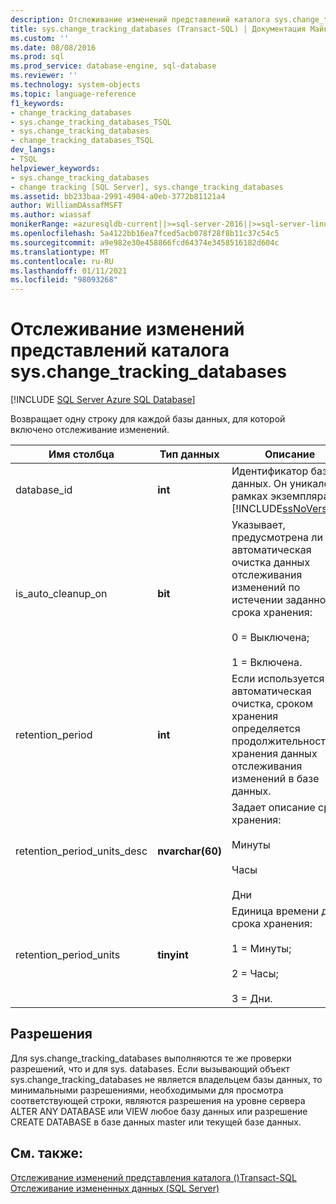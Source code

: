 ```yaml
---
description: Отслеживание изменений представлений каталога sys.change_tracking_databases
title: sys.change_tracking_databases (Transact-SQL) | Документация Майкрософт
ms.custom: ''
ms.date: 08/08/2016
ms.prod: sql
ms.prod_service: database-engine, sql-database
ms.reviewer: ''
ms.technology: system-objects
ms.topic: language-reference
f1_keywords:
- change_tracking_databases
- sys.change_tracking_databases_TSQL
- sys.change_tracking_databases
- change_tracking_databases_TSQL
dev_langs:
- TSQL
helpviewer_keywords:
- sys.change_tracking_databases
- change tracking [SQL Server], sys.change_tracking_databases
ms.assetid: bb233baa-2991-4904-a0eb-3772b81121a4
author: WilliamDAssafMSFT
ms.author: wiassaf
monikerRange: =azuresqldb-current||>=sql-server-2016||>=sql-server-linux-2017||=azuresqldb-mi-current
ms.openlocfilehash: 5a4122bb16ea7fced5acb078f28f8b11c37c54c5
ms.sourcegitcommit: a9e982e30e458866fcd64374e3458516182d604c
ms.translationtype: MT
ms.contentlocale: ru-RU
ms.lasthandoff: 01/11/2021
ms.locfileid: "98093268"
---
```

# <a name="change-tracking-catalog-views---syschange_tracking_databases"></a>Отслеживание изменений представлений каталога sys.change_tracking_databases
[!INCLUDE [SQL Server Azure SQL Database](../../includes/applies-to-version/sql-asdb.md)]

  Возвращает одну строку для каждой базы данных, для которой включено отслеживание изменений.  

|Имя столбца|Тип данных|Описание|  
|-----------------|---------------|-----------------|  
|database_id|**int**|Идентификатор базы данных. Он уникален в рамках экземпляра [!INCLUDE[ssNoVersion](../../includes/ssnoversion-md.md)].|  
|is_auto_cleanup_on|**bit**|Указывает, предусмотрена ли автоматическая очистка данных отслеживания изменений по истечении заданного срока хранения:<br /><br /> 0 = Выключена;<br /><br /> 1 = Включена.|  
|retention_period|**int**|Если используется автоматическая очистка, сроком хранения определяется продолжительность хранения данных отслеживания изменений в базе данных.|  
|retention_period_units_desc|**nvarchar(60)**|Задает описание срока хранения:<br /><br /> Минуты<br /><br /> Часы<br /><br /> Дни|  
|retention_period_units|**tinyint**|Единица времени для срока хранения:<br /><br /> 1 = Минуты;<br /><br /> 2 = Часы;<br /><br /> 3 = Дни.|  
  
## <a name="permissions"></a>Разрешения  
 Для sys.change_tracking_databases выполняются те же проверки разрешений, что и для sys. databases. Если вызывающий объект sys.change_tracking_databases не является владельцем базы данных, то минимальными разрешениями, необходимыми для просмотра соответствующей строки, являются разрешения на уровне сервера ALTER ANY DATABASE или VIEW любое базу данных или разрешение CREATE DATABASE в базе данных master или текущей базе данных.  
  
## <a name="see-also"></a>См. также:  
 [Отслеживание изменений представления каталога &#40;&#41;Transact-SQL ](./catalog-views-transact-sql.md)   
 [Отслеживание измененных данных (SQL Server)](../../relational-databases/track-changes/track-data-changes-sql-server.md)  
  
